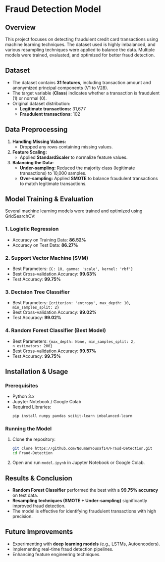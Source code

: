 # Fraud Detection Model

## Overview
This project focuses on detecting fraudulent credit card transactions using machine learning techniques. The dataset used is highly imbalanced, and various resampling techniques were applied to balance the data. Multiple models were trained, evaluated, and optimized for better fraud detection.

## Dataset
- The dataset contains **31 features**, including transaction amount and anonymized principal components (V1 to V28).
- The target variable (**Class**) indicates whether a transaction is fraudulent (1) or normal (0).
- Original dataset distribution:
  - **Legitimate transactions:** 31,677
  - **Fraudulent transactions:** 102

## Data Preprocessing
1. **Handling Missing Values:**
   - Dropped any rows containing missing values.
2. **Feature Scaling:**
   - Applied **StandardScaler** to normalize feature values.
3. **Balancing the Data:**
   - **Under-sampling:** Reduced the majority class (legitimate transactions) to 10,000 samples.
   - **Over-sampling:** Applied **SMOTE** to balance fraudulent transactions to match legitimate transactions.

## Model Training & Evaluation
Several machine learning models were trained and optimized using GridSearchCV:

### **1. Logistic Regression**
- Accuracy on Training Data: **86.52%**
- Accuracy on Test Data: **86.27%**

### **2. Support Vector Machine (SVM)**
- Best Parameters: `{C: 10, gamma: 'scale', kernel: 'rbf'}`
- Best Cross-validation Accuracy: **99.63%**
- Test Accuracy: **99.75%**

### **3. Decision Tree Classifier**
- Best Parameters: `{criterion: 'entropy', max_depth: 10, min_samples_split: 2}`
- Best Cross-validation Accuracy: **99.02%**
- Test Accuracy: **99.02%**

### **4. Random Forest Classifier (Best Model)**
- Best Parameters: `{max_depth: None, min_samples_split: 2, n_estimators: 200}`
- Best Cross-validation Accuracy: **99.57%**
- Test Accuracy: **99.75%**

## Installation & Usage
### Prerequisites
- Python 3.x
- Jupyter Notebook / Google Colab
- Required Libraries:
  ```bash
  pip install numpy pandas scikit-learn imbalanced-learn
  ```

### Running the Model
1. Clone the repository:
   ```bash
   git clone https://github.com/NoumanYousaf14/Fraud-Detection.git
   cd Fraud-Detection
   ```
2. Open and run `model.ipynb` in Jupyter Notebook or Google Colab.

## Results & Conclusion
- **Random Forest Classifier** performed the best with a **99.75% accuracy** on test data.
- **Resampling techniques (SMOTE + Under-sampling)** significantly improved fraud detection.
- The model is effective for identifying fraudulent transactions with high precision.

## Future Improvements
- Experimenting with **deep learning models** (e.g., LSTMs, Autoencoders).
- Implementing real-time fraud detection pipelines.
- Enhancing feature engineering techniques.


